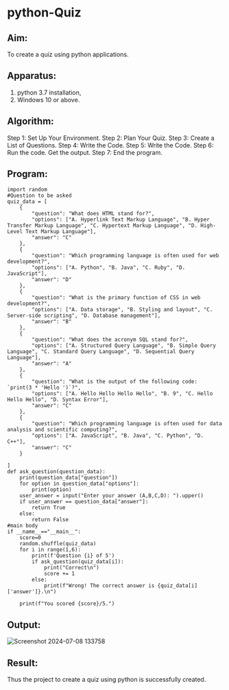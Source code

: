 # python-Quiz

## Aim:
To create a quiz using python applications.

## Apparatus:
1. python 3.7 installation,
2. Windows 10 or above.

## Algorithm:
Step 1: Set Up Your Environment.
Step 2: Plan Your Quiz.
Step 3: Create a List of Questions.
Step 4: Write the Code.
Step 5: Write the Code.
Step 6: Run the code. Get the output.
Step 7: End the program.

## Program:
```
import random
#Question to be asked
quiz_data = [
    {
        "question": "What does HTML stand for?",
        "options": ["A. Hyperlink Text Markup Language", "B. Hyper Transfer Markup Language", "C. Hypertext Markup Language", "D. High-Level Text Markup Language"],
        "answer": "C"
    },
    {
        "question": "Which programming language is often used for web development?",
        "options": ["A. Python", "B. Java", "C. Ruby", "D. JavaScript"],
        "answer": "D"
    },
    {
        "question": "What is the primary function of CSS in web development?",
        "options": ["A. Data storage", "B. Styling and layout", "C. Server-side scripting", "D. Database management"],
        "answer": "B"
    },
    {
        "question": "What does the acronym SQL stand for?",
        "options": ["A. Structured Query Language", "B. Simple Query Language", "C. Standard Query Language", "D. Sequential Query Language"],
        "answer": "A"
    },
    {
        "question": "What is the output of the following code: `print(3 * 'Hello ')`?",
        "options": ["A. Hello Hello Hello Hello", "B. 9", "C. Hello Hello Hello", "D. Syntax Error"],
        "answer": "C"
    },
    {
        "question": "Which programming language is often used for data analysis and scientific computing?",
        "options": ["A. JavaScript", "B. Java", "C. Python", "D. C++"],
        "answer": "C"
    }
    
]
def ask_question(question_data):
    print(question_data["question"])
    for option in question_data["options"]:
        print(option)
    user_answer = input("Enter your answer (A,B,C,D): ").upper()
    if user_answer == question_data["answer"]:
        return True
    else:
        return False
#main body
if __name__=="__main__":
    score=0
    random.shuffle(quiz_data)
    for i in range(1,6):
        print(f'Question {i} of 5')
        if ask_question(quiz_data[i]):
            print("Correct\n")
            score += 1
        else:
            print(f"Wrong! The correct answer is {quiz_data[i]['answer']}.\n")

    print(f"You scored {score}/5.")
```
## Output:
![Screenshot 2024-07-08 133758](https://github.com/SaiPraneeth04/python-Quiz/assets/119390353/a962fd92-09d0-4dae-a396-172c7b43621e)

## Result:
Thus the project to create a quiz using python is successfully created.
